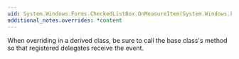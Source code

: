 ```yaml
---
uid: System.Windows.Forms.CheckedListBox.OnMeasureItem(System.Windows.Forms.MeasureItemEventArgs)
additional_notes.overrides: *content
---
```


<p>When overriding <xref href="System.Windows.Forms.CheckedListBox.OnMeasureItem(System.Windows.Forms.MeasureItemEventArgs)"></xref> in a derived class, be sure to call the base class's <xref href="System.Windows.Forms.CheckedListBox.OnMeasureItem(System.Windows.Forms.MeasureItemEventArgs)"></xref> method so that registered delegates receive the event.</p>


